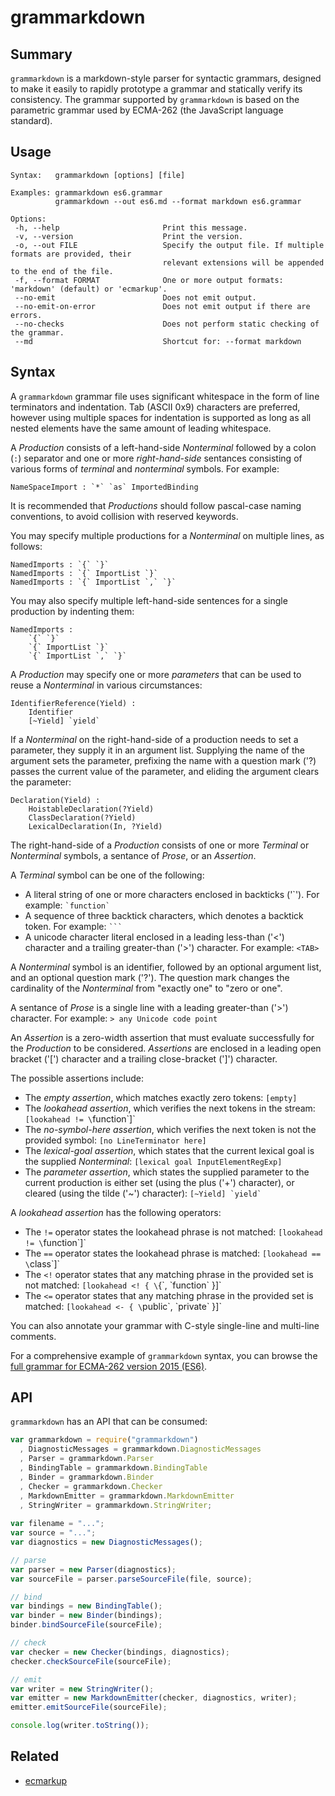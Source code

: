 # grammarkdown

## Summary

`grammarkdown` is a markdown-style parser for syntactic grammars, designed to make it easily to rapidly prototype a grammar and statically verify its consistency. 
The grammar supported by `grammarkdown` is based on the parametric grammar used by ECMA-262 (the JavaScript language standard).

## Usage
```
Syntax:   grammarkdown [options] [file]

Examples: grammarkdown es6.grammar
          grammarkdown --out es6.md --format markdown es6.grammar

Options:
 -h, --help                       Print this message.
 -v, --version                    Print the version.
 -o, --out FILE                   Specify the output file. If multiple formats are provided, their 
                                  relevant extensions will be appended to the end of the file.
 -f, --format FORMAT              One or more output formats: 'markdown' (default) or 'ecmarkup'.
 --no-emit                        Does not emit output.
 --no-emit-on-error               Does not emit output if there are errors.
 --no-checks                      Does not perform static checking of the grammar.
 --md                             Shortcut for: --format markdown
```

## Syntax

A `grammarkdown` grammar file uses significant whitespace in the form of line terminators and indentation. Tab (ASCII 0x9) characters are preferred, 
however using multiple spaces for indentation is supported as long as all nested elements have the same amount of leading whitespace.

A *Production* consists of a left-hand-side *Nonterminal* followed by a colon (`:`) separator and one or more *right-hand-side* sentances consisting of
various forms of *terminal* and *nonterminal* symbols. For example:

```
NameSpaceImport : `*` `as` ImportedBinding
```

It is recommended that *Productions* should follow pascal-case naming conventions, to avoid collision with reserved keywords.

You may specify multiple productions for a *Nonterminal* on multiple lines, as follows:

```
NamedImports : `{` `}`
NamedImports : `{` ImportList `}`
NamedImports : `{` ImportList `,` `}`
```

You may also specify multiple left-hand-side sentences for a single production by indenting them:

```
NamedImports :
    `{` `}`
    `{` ImportList `}`
    `{` ImportList `,` `}`
```

A *Production* may specify one or more *parameters* that can be used to reuse a *Nonterminal* in various circumstances:

```
IdentifierReference(Yield) :
    Identifier
    [~Yield] `yield`
```

If a *Nonterminal* on the right-hand-side of a production needs to set a parameter, they supply it in an argument list. 
Supplying the name of the argument sets the parameter, prefixing the name with a question mark ('?) passes the current value of the parameter, and eliding the argument clears the parameter:

```
Declaration(Yield) :
	HoistableDeclaration(?Yield)
	ClassDeclaration(?Yield)
	LexicalDeclaration(In, ?Yield)
```

The right-hand-side of a *Production* consists of one or more *Terminal* or *Nonterminal* symbols, a sentance of *Prose*, or an *Assertion*.   

A *Terminal* symbol can be one of the following:

* A literal string of one or more characters enclosed in backticks ('\`'). For example: `` `function` ``
* A sequence of three backtick characters, which denotes a backtick token. For example: `` ``` ``
* A unicode character literal enclosed in a leading less-than ('<') character and a trailing greater-than ('>') character. For example: `<TAB>`

A *Nonterminal* symbol is an identifier, followed by an optional argument list, and an optional question mark ('?'). The question mark changes the cardinality of the *Nonterminal* from "exactly one" to "zero or one".  

A sentance of *Prose* is a single line with a leading greater-than ('>') character. For example: `> any Unicode code point`

An *Assertion* is a zero-width assertion that must evaluate successfully for the *Production* to be considered. 
*Assertions* are enclosed in a leading open bracket ('\[') character and a trailing close-bracket ('\]') character.  

The possible assertions include:

* The *empty assertion*, which matches exactly zero tokens: `[empty]`
* The *lookahead assertion*, which verifies the next tokens in the stream: `[lookahead != \`function\`]`
* The *no-symbol-here assertion*, which verifies the next token is not the provided symbol: `[no LineTerminator here]`
* The *lexical-goal assertion*, which states that the current lexical goal is the supplied *Nonterminal*: `[lexical goal InputElementRegExp]`
* The *parameter assertion*, which states the supplied parameter to the current production is either set (using the plus ('+') character), or cleared (using the tilde ('~') character): `` [~Yield] `yield` ``    

A *lookahead assertion* has the following operators:

* The `!=` operator states the lookahead phrase is not matched: `[lookahead != \`function\`]`
* The `==` operator states the lookahead phrase is matched: `[lookahead == \`class\`]`
* The `<!` operator states that any matching phrase in the provided set is not matched: `[lookahead <! { \`{\`, \`function\` }]`  
* The `<=` operator states that any matching phrase in the provided set is matched: `[lookahead <- { \`public\`, \`private\` }]`

You can also annotate your grammar with C-style single-line and multi-line comments.

For a comprehensive example of `grammarkdown` syntax, you can browse the [full grammar for ECMA-262 version 2015 (ES6)](https://github.com/rbuckton/grammarkdown/blob/master/tests/resources/es6.grammar).

## API

`grammarkdown` has an API that can be consumed:

```js
var grammarkdown = require("grammarkdown")
  , DiagnosticMessages = grammarkdown.DiagnosticMessages
  , Parser = grammarkdown.Parser
  , BindingTable = grammarkdown.BindingTable
  , Binder = grammarkdown.Binder
  , Checker = grammarkdown.Checker
  , MarkdownEmitter = grammarkdown.MarkdownEmitter
  , StringWriter = grammarkdown.StringWriter;
  
var filename = "...";
var source = "...";
var diagnostics = new DiagnosticMessages();

// parse
var parser = new Parser(diagnostics);
var sourceFile = parser.parseSourceFile(file, source);

// bind
var bindings = new BindingTable();
var binder = new Binder(bindings);
binder.bindSourceFile(sourceFile);

// check
var checker = new Checker(bindings, diagnostics);
checker.checkSourceFile(sourceFile);

// emit
var writer = new StringWriter();
var emitter = new MarkdownEmitter(checker, diagnostics, writer);
emitter.emitSourceFile(sourceFile);

console.log(writer.toString());
```

## Related

* [ecmarkup](https://bterlson.github.io/ecmarkup)
